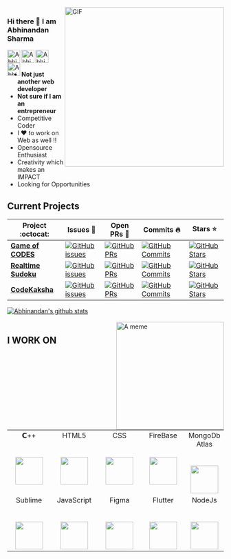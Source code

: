 <img align="right" alt="GIF"  width="370px" src="https://magiccopy.xyz/assets/images/hadder.gif" />

### Hi there 👋 I am Abhinandan Sharma
<a href="https://www.linkedin.com/in/abhinandan-sharma-0a2633175/">
  <img align="left" alt="Abhinanan's LinkdeIN" width="30px" height="30px" src="https://cdn.jsdelivr.net/npm/simple-icons@v3/icons/linkedin.svg" />
</a>
<a href="https://www.hackerrank.com/doomed_fellow">
  <img align="left" alt="Abhinandan's HackerRank" width="30px" height="30px" src="https://upload.wikimedia.org/wikipedia/commons/4/40/HackerRank_Icon-1000px.png" />
</a>
<a href="https://www.codechef.com/users/abhi__824__/">
  <img align="left" alt="Abhinandan's CodeChef" width="30px" height="30px" src="https://miro.medium.com/max/416/1*1W0-bbmt4iiEpp_pPrS0VQ.png" />
</a>
<a href="https://codeforces.com/profile/abdude824">
  <img align="left" alt="Abhinandan's Codeforces" width="30px" height="30px" src="https://lh3.googleusercontent.com/WsR_f03nbqW3qZjCZeXUYmnmhSWXo3hQhLX9hgl9QHydCgbXQi_VJeAwnmtuIgTHKdQ=s180-rw" />
</a>
</br>
</br>


- <strong>Not just another web developer</strong>
- <strong>Not sure if I am an entrepreneur</strong>
- Competitive Coder
- I ❤️ to work on Web as well !!
- Opensource Enthusiast
- Creativity which makes an IMPACT
- Looking for Opportunities


## Current Projects

|      Project :octocat:   |     Issues :bug:   | Open PRs :bell:  | Commits :fire:  | Stars :star: |
|-------------|-------------------|---|---|---|
| [**Game of CODES**](https://github.com/abhi-824/Game-of-CODES) | [![GitHub issues](https://img.shields.io/github/issues/abhi-824/Game-of-CODES?color=green&logo=github&style=flat)](https://github.com/abhi-824/Game-of-CODES/issues) | [![GitHub PRs](https://img.shields.io/github/issues-pr/abhi-824/Game-of-CODES?style=flat&logo=github)](https://github.com/abhi-824/Game-of-CODES/pulls)  | [![GitHub Commits](https://img.shields.io/github/commit-activity/y/abhi-824/Game-of-CODES?style=flat&color=critical&logo=github)](https://github.com/abhi-824/Game-of-CODES/commits/master)  |[![GitHub Stars](https://img.shields.io/github/stars/abhi-824/Game-of-CODES?style=social)](https://github.com/abhi-824/Game-of-CODES/stargazers) |
| [**Realtime Sudoku**](https://github.com/abhi-824/realtime-sudoku) | [![GitHub issues](https://img.shields.io/github/issues/abhi-824/realtime-sudoku?color=green&logo=github&style=flat)](https://github.com/abhi-824/realtime-sudoku/issues) | [![GitHub PRs](https://img.shields.io/github/issues-pr/abhi-824/realtime-sudoku?style=flat&logo=github)](https://github.com/abhi-824/realtime-sudoku/pulls)  | [![GitHub Commits](https://img.shields.io/github/commit-activity/y/abhi-824/realtime-sudoku?style=flat&color=critical&logo=github)](https://github.com/abhi-824/realtime-sudoku/commits/master)  |[![GitHub Stars](https://img.shields.io/github/stars/abhi-824/realtime-sudoku?style=social)](https://github.com/abhi-824/realtime-sudoku/stargazers) |
| [**CodeKaksha**](https://github.com/CodeKaksha/codekaksha_web) | [![GitHub issues](https://img.shields.io/github/issues/CodeKaksha/codekaksha_web?color=green&logo=github&style=flat)](https://github.com/CodeKaksha/codekaksha_web/issues) | [![GitHub PRs](https://img.shields.io/github/issues-pr/CodeKaksha/codekaksha_web?style=flat&logo=github)](https://github.com/CodeKaksha/codekaksha_web/pulls)  | [![GitHub Commits](https://img.shields.io/github/commit-activity/y/CodeKaksha/codekaksha_web?style=flat&color=critical&logo=github)](https://github.com/CodeKaksha/codekaksha_web/commits/master)  |[![GitHub Stars](https://img.shields.io/github/stars/CodeKaksha/codekaksha_web?style=social)](https://github.com/CodeKaksha/codekaksha_web/stargazers) |

[![Abhinandan's github stats](https://github-readme-stats.vercel.app/api?username=abhi-824)](https://github.com/abhi-824/github-readme-stats)
<br/>
<br/>
<img align="right" alt="A meme" width="250px" src="https://i.ibb.co/RQrKW2N/Whats-App-Image-2021-02-01-at-20-12-53.jpg" />

## I WORK ON 
<table>
  <tbody>
    <tr valign="top">
      <td width="25%" align="center">
        <span>𝗖++</span><br><br><br>
        <img height="64px" src="https://upload.wikimedia.org/wikipedia/commons/thumb/1/18/ISO_C%2B%2B_Logo.svg/800px-ISO_C%2B%2B_Logo.svg.png">
      </td>
      <td width="25%" align="center">
        <span>HTML5</span><br><br><br>
        <img height="64px" src="https://www.flaticon.com/svg/static/icons/svg/1216/1216733.svg">
      </td>
      <td width="25%" align="center">
        <span>CSS</span><br><br><br>
        <img height="64px" src="https://cdn.worldvectorlogo.com/logos/css3.svg">
      </td>
       <td width="25%" align="center">
        <span>FireBase</span><br><br><br>
        <img height="64px" src="https://img.icons8.com/color/452/firebase.png">
      </td>
       <td width="25%" align="center">
        <span>MongoDb Atlas</span><br><br><br>
        <img height="64px" src="https://cdn.iconscout.com/icon/free/png-512/mongodb-5-1175140.png">
      </td>
    </tr>
    <tr valign="top">
      <td width="25%" align="center">
        <span>Sublime</span><br><br><br>
        <img height="64px" src="https://cdn.worldvectorlogo.com/logos/sublime-text.svg">
      </td>
      <td width="25%" align="center">
        <span>JavaScript</span><br><br><br>
        <img height="64px" src="https://cdn.worldvectorlogo.com/logos/javascript.svg">
      </td>
      <td width="25%" align="center">
        <span>Figma</span><br><br><br>
        <img height="64px" src="https://cdn.iconscout.com/icon/free/png-512/figma-682083.png">
      </td>
       <td width="25%" align="center">
        <span>Flutter</span><br><br><br>
        <img height="64px" src="https://cdn.iconscout.com/icon/free/png-512/flutter-2038877-1720090.png">
      </td>
      <td width="25%" align="center">
        <span>NodeJs</span><br><br><br>
        <img height="64px" src="https://img.icons8.com/color/452/nodejs.png">
      </td>
      
  </tbody>
</table>


<!--
**abhi-824/abhi-824** is a ✨ _special_ ✨ repository because its `README.md` (this file) appears on your GitHub profile.

Here are some ideas to get you started:

- 🔭 I’m currently working on ...
- 🌱 I’m currently learning ...
- 👯 I’m looking to collaborate on ...
- 🤔 I’m looking for help with ...
- 💬 Ask me about ...
- 📫 How to reach me: ...
- 😄 Pronouns: ...
- ⚡ Fun fact: ...
-->
